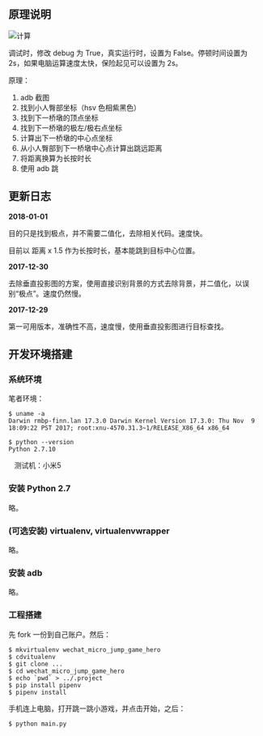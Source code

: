 ## 原理说明

![计算](http://upload-images.jianshu.io/upload_images/576195-fd957e0c51330db5.png?imageMogr2/auto-orient/strip%7CimageView2/2/w/1240)


调试时，修改 debug 为 True，真实运行时，设置为 False。停顿时间设置为 2s，如果电脑运算速度太快，保险起见可以设置为 2s。


原理：

1. adb 截图
1. 找到小人臀部坐标（hsv 色相紫黑色）
1. 找到下一桥墩的顶点坐标
1. 找到下一桥墩的极左/极右点坐标
1. 计算出下一桥墩的中心点坐标
1. 从小人臀部到下一桥墩中心点计算出跳远距离
1. 将距离换算为长按时长
1. 使用 adb 跳

## 更新日志

**2018-01-01**

目的只是找到极点，并不需要二值化，去除相关代码。速度快。

目前以 距离 x 1.5 作为长按时长，基本能跳到目标中心位置。

**2017-12-30**

去除垂直投影图的方案，使用直接识别背景的方式去除背景，并二值化，以误别“极点”。速度仍然慢。

**2017-12-29**

第一可用版本，准确性不高，速度慢，使用垂直投影图进行目标查找。


## 开发环境搭建


### 系统环境

笔者环境：

    $ uname -a
    Darwin rmbp-finn.lan 17.3.0 Darwin Kernel Version 17.3.0: Thu Nov  9 18:09:22 PST 2017; root:xnu-4570.31.3~1/RELEASE_X86_64 x86_64

    $ python --version
    Python 2.7.10
    
    测试机：小米5

### 安装 Python 2.7

略。

### (可选安装) virtualenv, virtualenvwrapper

略。

### 安装 adb

略。

### 工程搭建


先 fork 一份到自己账户。然后：

    $ mkvirtualenv wechat_micro_jump_game_hero
    $ cdvitualenv
    $ git clone ...
    $ cd wechat_micro_jump_game_hero
    $ echo `pwd` > ../.project
    $ pip install pipenv
    $ pipenv install

手机连上电脑，打开跳一跳小游戏，并点击开始，之后：

    $ python main.py
